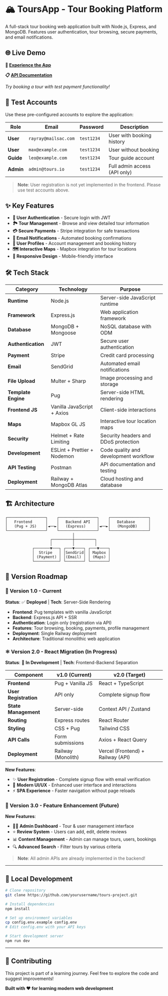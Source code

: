 # 🏔️ ToursApp - Tour Booking Platform

A full-stack tour booking web application built with Node.js, Express, and MongoDB. Features user authentication, tour browsing, secure payments, and email notifications.

## 🌐 Live Demo

**🚀 [Experience the App](toursapp-production.up.railway.app)**

**📋 [API Documentation](documenter.getpostman.com/view/46845096/2sB3B8st5d)**

*Try booking a tour with test payment functionality!*

## 🧪 Test Accounts

Use these pre-configured accounts to explore the application:

| Role | Email | Password | Description |
|------|-------|----------|-------------|
| **User** | `rayray@mailsac.com` | `test1234` | User with booking history |
| **User** | `max@example.com` | `test1234` | User without booking |
| **Guide** | `leo@example.com` | `test1234` | Tour guide account |
| **Admin** | `admin@tours.io` | `test1234` | Full admin access (API only) |

> **Note**: User registration is not yet implemented in the frontend. Please use test accounts above.

## ✨ Key Features

- **🔐 User Authentication** - Secure login with JWT
- **🏞️ Tour Management** - Browse and view detailed tour information
- **💳 Secure Payments** - Stripe integration for safe transactions
- **📧 Email Notifications** - Automated booking confirmations
- **👤 User Profiles** - Account management and booking history
- **🗺️ Interactive Maps** - Mapbox integration for tour locations
- **📱 Responsive Design** - Mobile-friendly interface

## 🛠️ Tech Stack

| Category | Technology | Purpose |
|----------|------------|---------|
| **Runtime** | Node.js | Server-side JavaScript runtime |
| **Framework** | Express.js | Web application framework |
| **Database** | MongoDB + Mongoose | NoSQL database with ODM |
| **Authentication** | JWT | Secure user authentication |
| **Payment** | Stripe | Credit card processing |
| **Email** | SendGrid | Automated email notifications |
| **File Upload** | Multer + Sharp | Image processing and storage |
| **Template Engine** | Pug | Server-side HTML rendering |
| **Frontend JS** | Vanilla JavaScript + Axios | Client-side interactions |
| **Maps** | Mapbox GL JS | Interactive tour location maps |
| **Security** | Helmet + Rate Limiting | Security headers and DDoS protection |
| **Development** | ESLint + Prettier + Nodemon | Code quality and development workflow |
| **API Testing** | Postman | API documentation and testing |
| **Deployment** | Railway + MongoDB Atlas | Cloud hosting and database |

## 🏗️ Architecture

```
┌─────────────────┐    ┌─────────────────┐    ┌─────────────────┐
│   Frontend      │    │   Backend API   │    │   Database      │
│   (Pug + JS)    │◄──►│   (Express)     │◄──►│   (MongoDB)     │
└─────────────────┘    └─────────────────┘    └─────────────────┘
                              │
                    ┌─────────┼─────────┐
                    │         │         │
            ┌───────▼───┐ ┌───▼────┐ ┌───▼────┐
            │  Stripe   │ │SendGrid│ │ Mapbox │
            │ (Payment) │ │(Email) │ │ (Maps) │
            └───────────┘ └────────┘ └────────┘
```

## 🚀 Version Roadmap

### 🎯 Version 1.0 - Current
**Status**: ✅ **Deployed** | **Tech**: Server-Side Rendering

- **Frontend**: Pug templates with vanilla JavaScript
- **Backend**: Express.js API + SSR
- **Authentication**: Login only (registration via API)
- **Features**: Tour browsing, booking, payments, profile management
- **Deployment**: Single Railway deployment
- **Architecture**: Traditional monolithic web application

### ⚛️ Version 2.0 - React Migration (In Progress)
**Status**: 🚧 **In Development** | **Tech**: Frontend-Backend Separation

| Component | v1.0 (Current) | v2.0 (Target) |
|-----------|----------------|---------------|
| **Frontend** | Pug + Vanilla JS | React + TypeScript |
| **User Registration** | API only | Complete signup flow |
| **State Management** | Server-side | Context API / Zustand |
| **Routing** | Express routes | React Router |
| **Styling** | CSS + Pug | Tailwind CSS |
| **API Calls** | Form submissions | Axios + React Query |
| **Deployment** | Railway (Monolith) | Vercel (Frontend) + Railway (API) |

**New Features**:
- ✨ **User Registration** - Complete signup flow with email verification
- 🎨 **Modern UI/UX** - Enhanced user interface and interactions
- ⚡️ **SPA Experience** - Faster navigation without page reloads


### 🔧 Version 3.0 - Feature Enhancement (Future)
**New Features**:
- 👨‍💼 **Admin Dashboard** - Tour & user management interface
- ⭐ **Review System** - Users can add, edit, delete reviews
- 📊 **Content Management** - Admin can manage tours, users, bookings
- 🔍 **Advanced Search** - Filter tours by various criteria

> **Note**: All admin APIs are already implemented in the backend!

---

## 🔧 Local Development

```bash
# Clone repository
git clone https://github.com/yourusername/tours-project.git

# Install dependencies
npm install

# Set up environment variables
cp config.env.example config.env
# Edit config.env with your API keys

# Start development server
npm run dev
```

---

## 🤝 Contributing

This project is part of a learning journey. Feel free to explore the code and suggest improvements!

**Built with ❤️ for learning modern web development**